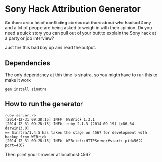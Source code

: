 # Sony Hack Attribution Generator

So there are a lot of conflicting stories out there about who hacked Sony and
a lot of people are being asked to weigh in with their opinion. Do you need a
quick story you can pull out of your butt to explain the Sony hack at a party
or job interview?

Just fire this bad boy up and read the output.

## Dependencies
The only dependency at this time is sinatra, so you migth have to run this
to make it work

    gem install sinatra

## How to run the generator

    ruby server.rb
    [2014-12-31 09:28:15] INFO  WEBrick 1.3.1
    [2014-12-31 09:28:15] INFO  ruby 2.1.3 (2014-09-19) [x86_64-darwin13.0]
    == Sinatra/1.4.5 has taken the stage on 4567 for development with backup from WEBrick
    [2014-12-31 09:28:15] INFO  WEBrick::HTTPServer#start: pid=5627 port=4567

Then point your browser at localhost:4567
